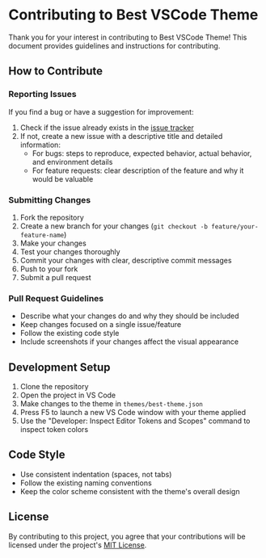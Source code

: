 # Contributing to Best VSCode Theme

Thank you for your interest in contributing to Best VSCode Theme! This document provides guidelines and instructions for contributing.

## How to Contribute

### Reporting Issues

If you find a bug or have a suggestion for improvement:

1. Check if the issue already exists in the [issue tracker](https://github.com/yourusername/best-vscode-theme/issues)
2. If not, create a new issue with a descriptive title and detailed information:
   - For bugs: steps to reproduce, expected behavior, actual behavior, and environment details
   - For feature requests: clear description of the feature and why it would be valuable

### Submitting Changes

1. Fork the repository
2. Create a new branch for your changes (`git checkout -b feature/your-feature-name`)
3. Make your changes
4. Test your changes thoroughly
5. Commit your changes with clear, descriptive commit messages
6. Push to your fork
7. Submit a pull request

### Pull Request Guidelines

- Describe what your changes do and why they should be included
- Keep changes focused on a single issue/feature
- Follow the existing code style
- Include screenshots if your changes affect the visual appearance

## Development Setup

1. Clone the repository
2. Open the project in VS Code
3. Make changes to the theme in `themes/best-theme.json`
4. Press F5 to launch a new VS Code window with your theme applied
5. Use the "Developer: Inspect Editor Tokens and Scopes" command to inspect token colors

## Code Style

- Use consistent indentation (spaces, not tabs)
- Follow the existing naming conventions
- Keep the color scheme consistent with the theme's overall design

## License

By contributing to this project, you agree that your contributions will be licensed under the project's [MIT License](LICENSE).
